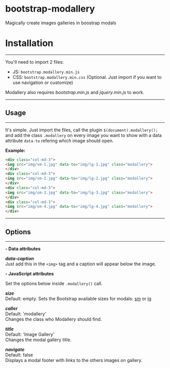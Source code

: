 # bootstrap-modallery
Magically create images galleries in boostrap modals

# Installation

* * *

You'll need to import 2 files:

*   JS: `bootstrap.modallery.min.js`
*   CSS: `bootstrap.modallery.min.css` (Optional. Just import if you want to use navigation or customize)

Modallery also requires _bootstrap.min.js_ and _jquery.min.js_ to work.

* * *

## Usage

* * *

It's simple. Just import the files, call the plugin `$(document).modallery();` and add the class `.modallery` on every image you want to show with a data attribute `data-to` refering which image should open.

**Example:**

``` html
<div class="col-md-3">
<img src="img/sm-1.jpg" data-to="img/lg-1.jpg" class="modallery">
</div>
<div class="col-md-3">
<img src="img/sm-2.jpg" data-to="img/lg-2.jpg" class="modallery">
</div>
<div class="col-md-3">
<img src="img/sm-3.jpg" data-to="img/lg-3.jpg" class="modallery">
</div>
<div class="col-md-3">
<img src="img/sm-4.jpg" data-to="img/lg-4.jpg" class="modallery">
</div>
```

* * *

## Options

* * *

**- Data attributes**

**_data-caption_**  
Just add this in the `<img>` tag and a caption will appear below the image.

 **- JavaScript attributes**

Set the options below inside `.modallery()` call.

**_size_**  
Default: empty. Sets the Bootstrap available sizes for modals: <u>sm</u> or <u>lg</u>

**_caller_**  
Default: 'modallery'  
Changes the class who Modallery should find.

**_title_**  
Default: 'Image Gallery'  
Changes the modal gallery title.

**_navigate_**  
Default: false  
Displays a modal footer with links to the others images on gallery.
